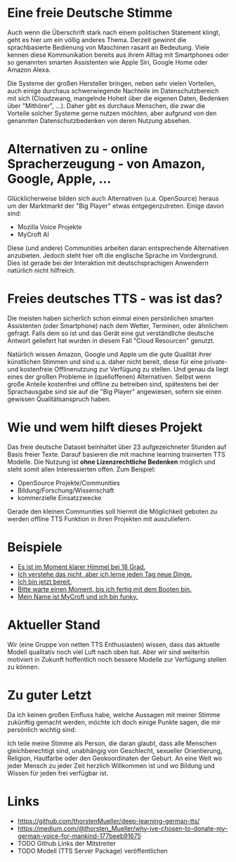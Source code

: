 # Eine freie Deutsche Stimme
Auch wenn die Überschrift stark nach einem politischen Statement klingt, geht es hier um ein völlig anderes Thema.
Derzeit gewinnt die sprachbasierte Bedienung von Maschinen rasant an Bedeutung. Viele kennen diese Kommunikation bereits aus ihrem Alltag mit Smartphones oder so genannten smarten Assistenten wie Apple Siri, Google Home oder Amazon Alexa.

Die Systeme der großen Hersteller bringen, neben sehr vielen Vorteilen, auch einige durchaus schwerwiegende Nachteile im Datenschutzbereich mit sich (Cloudzwang, mangelnde Hoheit über die eigenen Daten, Bedenken über "Mithörer", ...). Daher gibt es durchaus Menschen, die zwar die Vorteile solcher Systeme gerne nutzen möchten, aber aufgrund von den genannten Datenschutzbedenken von deren Nutzung absehen.

# Alternativen zu - online Spracherzeugung - von Amazon, Google, Apple, ...
Glücklicherweise bilden sich auch Alternativen (u.a. OpenSource) heraus um der Marktmarkt der "Big Player" etwas entgegenzutreten. Einige davon sind:

* Mozilla Voice Projekte
* MyCroft AI

Diese (und andere) Communities arbeiten daran entsprechende Alternativen anzubieten. Jedoch steht hier oft die englische Sprache im Vordergrund. Dies ist gerade bei der Interaktion mit deutschsprachigen Anwendern natürlich nicht hilfreich.

# Freies deutsches TTS - was ist das?
Die meisten haben sicherlich schon einmal einen persönlichen smarten Assistenten (oder Smartphone) nach dem Wetter, Terminen, oder ähnlichem gefragt.
Falls dem so ist und das Gerät eine gut verständliche deutsche Antwort geliefert hat wurden in diesem Fall "Cloud Resourcen" genutzt.

Natürlich wissen Amazon, Google und Apple um die gute Qualität ihrer künstlichen Stimmen und sind u.a. daher nicht bereit, diese für eine private- und kostenfreie Offlinenutzung zur Verfügung zu stellen.
Und genau da liegt eines der großen Probleme in (quelloffenen) Alternativen. Selbst wenn große Anteile kostenfrei und offline zu betreiben sind, spätestens bei der Sprachausgabe sind sie auf die "Big Player" angewiesen, sofern sie einen gewissen Qualitätsanspruch haben.

# Wie und wem hilft dieses Projekt
Das freie deutsche Dataset beinhaltet über 23 aufgezeichneter Stunden auf Basis freier Texte. Darauf basieren die mit machine learning trainierten TTS Modelle.
Die Nutzung ist **ohne Lizenzrechtliche Bedenken** möglich und steht somit allen Interessierten offen. Zum Beispiel:

* OpenSource Projekte/Communities
* Bildung/Forschung/Wissenschaft
* kommerzielle Einsatzzwecke

Gerade den kleinen Communities soll hiermit die Möglichkeit geboten zu werden offline TTS Funktion in ihren Projekten mit auszuliefern.

# Beispiele
* [Es ist im Moment klarer Himmel bei 18 Grad.](https://drive.google.com/file/d/1cDIq4QG6i60WjUYNT6fr2cpEjFQIi8w5/view?usp=sharing)
* [Ich verstehe das nicht, aber ich lerne jeden Tag neue Dinge.](https://drive.google.com/file/d/1kja_2RsFt6EmC33HTB4ozJyFlvh_DTFQ/view?usp=sharing)
* [Ich bin jetzt bereit.](https://drive.google.com/file/d/1GkplGH7LMJcPDpgFJocXHCjRln_ccVFs/view?usp=sharing)
* [Bitte warte einen Moment, bis ich fertig mit dem Booten bin.](https://drive.google.com/file/d/19Td-F14n_05F-squ3bNlt2BDE-NMFaq1/view?usp=sharing)
* [Mein Name ist MyCroft und ich bin funky.](https://drive.google.com/file/d/1dbyOyE7Oy8YdAsYqQ4vz4VJjiWIyc8oV/view?usp=sharing)

# Aktueller Stand
Wir (eine Gruppe von netten TTS Enthusiasten) wissen, dass das aktuelle Modell qualitativ noch viel Luft nach oben hat. Aber wir sind weiterhin motiviert in Zukunft hoffentlich noch bessere Modelle zur Verfügung stellen zu können.

# Zu guter Letzt
Da ich keinen großen Einfluss habe, welche Aussagen mit meiner Stimme zukünftig gemacht werden, möchte ich doch einige Punkte sagen, die mir persönlich wichtig sind:

Ich teile meine Stimme als Person, die daran glaubt, dass alle Menschen gleichberechtigt sind, unabhängig von Geschlecht, sexueller Orientierung, Religion, Hautfarbe oder den Geokoordinaten der Geburt. An eine Welt wo jeder Mensch zu jeder Zeit herzlich Willkommen ist und wo Bildung und Wissen für jeden  frei verfügbar ist.

# Links
* https://github.com/thorstenMueller/deep-learning-german-tts/
* https://medium.com/@thorsten_Mueller/why-ive-chosen-to-donate-my-german-voice-for-mankind-177beeb91675
* TODO Github Links der Mitstreiter
* TODO Modell (TTS Server Package) veröffentlichen
